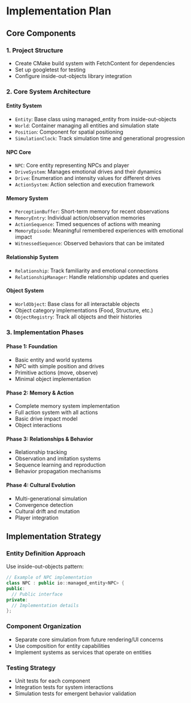 # Implementation Plan

## Core Components

### 1. Project Structure
- Create CMake build system with FetchContent for dependencies
- Set up googletest for testing
- Configure inside-out-objects library integration

### 2. Core System Architecture

#### Entity System
- `Entity`: Base class using managed_entity from inside-out-objects
- `World`: Container managing all entities and simulation state
- `Position`: Component for spatial positioning
- `SimulationClock`: Track simulation time and generational progression

#### NPC Core
- `NPC`: Core entity representing NPCs and player
- `DriveSystem`: Manages emotional drives and their dynamics
- `Drive`: Enumeration and intensity values for different drives
- `ActionSystem`: Action selection and execution framework

#### Memory System
- `PerceptionBuffer`: Short-term memory for recent observations
- `MemoryEntry`: Individual action/observation memories
- `ActionSequence`: Timed sequences of actions with meaning
- `MemoryEpisode`: Meaningful remembered experiences with emotional impact
- `WitnessedSequence`: Observed behaviors that can be imitated

#### Relationship System
- `Relationship`: Track familiarity and emotional connections
- `RelationshipManager`: Handle relationship updates and queries

#### Object System
- `WorldObject`: Base class for all interactable objects
- Object category implementations (Food, Structure, etc.)
- `ObjectRegistry`: Track all objects and their histories

### 3. Implementation Phases

#### Phase 1: Foundation
- Basic entity and world systems
- NPC with simple position and drives
- Primitive actions (move, observe)
- Minimal object implementation

#### Phase 2: Memory & Action
- Complete memory system implementation
- Full action system with all actions
- Basic drive impact model
- Object interactions

#### Phase 3: Relationships & Behavior
- Relationship tracking
- Observation and imitation systems
- Sequence learning and reproduction
- Behavior propagation mechanisms

#### Phase 4: Cultural Evolution
- Multi-generational simulation
- Convergence detection
- Cultural drift and mutation
- Player integration

## Implementation Strategy

### Entity Definition Approach
Use inside-out-objects pattern:
```cpp
// Example of NPC implementation
class NPC : public io::managed_entity<NPC> {
public:
  // Public interface
private:
  // Implementation details
};
```

### Component Organization
- Separate core simulation from future rendering/UI concerns
- Use composition for entity capabilities
- Implement systems as services that operate on entities

### Testing Strategy
- Unit tests for each component
- Integration tests for system interactions
- Simulation tests for emergent behavior validation